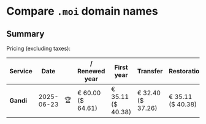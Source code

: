 # Compare `.moi` domain names

## Summary

Pricing (excluding taxes):

| Service | Date |  | / Renewed year | First year | Transfer | Restoration |
|--|--|--|--|--|--|--|
| **Gandi** | 2025-06-23 | 🏆 | € 60.00<br>($ 64.61) | € 35.11<br>($ 40.38) | € 32.40<br>($ 37.26) | € 35.11<br>($ 40.38) |
